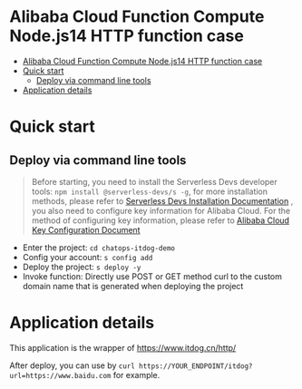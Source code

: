 # Alibaba Cloud Function Compute Node.js14 HTTP function case

<toc>



- [Alibaba Cloud Function Compute Node.js14 HTTP function case](#alibaba-cloud-function-compute-nodejs14-http-function-case)
- [Quick start](#quick-start)
  - [Deploy via command line tools](#deploy-via-command-line-tools)
- [Application details](#application-details)

</toc>

# Quick start

## Deploy via command line tools

> Before starting, you need to install the Serverless Devs developer tools: `npm install @serverless-devs/s -g`, for more installation methods, please refer to [Serverless Devs Installation Documentation](https://www.serverless-devs.com/serverless-devs/install) , you also need to configure key information for Alibaba Cloud. For the method of configuring key information, please refer to [Alibaba Cloud Key Configuration Document](https://www.serverless-devs.com/fc/config)

- Enter the project: `cd chatops-itdog-demo`
- Config your account: `s config add`
- Deploy the project: `s deploy -y`
- Invoke function: Directly use POST or GET method curl to the custom domain name that is generated when deploying the project

# Application details

This application is the wrapper of https://www.itdog.cn/http/

After deploy, you can use  by `curl https://YOUR_ENDPOINT/itdog?url=https://www.baidu.com` for example.